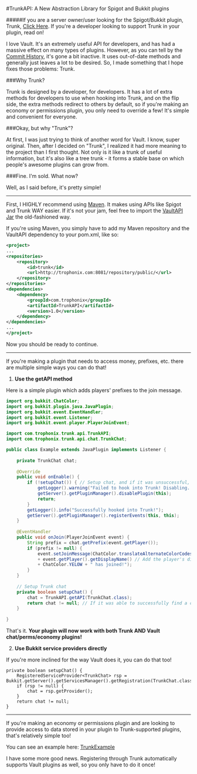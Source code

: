 #TrunkAPI: A New Abstraction Library for Spigot and Bukkit plugins

#####If you are a server owner/user looking for the Spigot/Bukkit plugin, Trunk, [Click Here](https://github.com/Trophonix/Trunk). If you're a developer looking to support Trunk in your plugin, read on!

I love Vault. It's an extremely useful API for developers, and has had a massive effect on many types of plugins. However, as you can tell by the [Commit History](https://github.com/MilkBowl/VaultAPI/commits/master), it's gone a bit inactive. It uses out-of-date methods and generally just leaves a lot to be desired. So, I made something that I hope fixes those problems: Trunk.

###Why Trunk?

Trunk is designed by a developer, for developers. It has a lot of extra methods for developers to use when hooking into Trunk, and on the flip side, the extra methods redirect to others by default, so if you're making an economy or permissions plugin, you only need to override a few! It's simple and convenient for everyone. 

###Okay, but why "Trunk"?

At first, I was just trying to think of another word for Vault. I know, super original. Then, after I decided on "Trunk", I realized it had more meaning to the project than I first thought. Not only is it like a trunk of useful information, but it's also like a tree trunk - it forms a stable base on which people's awesome plugins can grow from.

###Fine. I'm sold. What now?

Well, as I said before, it's pretty simple!

---

First, I HIGHLY recommend using [Maven](https://www.tutorialspoint.com/maven/). It makes using APIs like Spigot and Trunk WAY easier. If it's not your jam, feel free to import the [VaultAPI Jar](https://github.com/Trophonix/TrunkAPI/releases) the old-fashioned way.

If you're using Maven, you simply have to add my Maven repository and the VaultAPI dependency to your pom.xml, like so:

```XML
<project>
...
<repositories>
    <repository>
        <id>trunk</id>
        <url>http://trophonix.com:8081/repository/public/</url>
    </repository>
</repositories>
<dependencies>
    <dependency>
        <groupId>com.trophonix</groupId>
        <artifactId>TrunkAPI</artifactId>
        <version>1.0</version>
    </dependency>
</dependencies>
...
</project>
```
Now you should be ready to continue.

----

If you're making a plugin that needs to access money, prefixes, etc. there are multiple simple ways you can do that!

1. **Use the getAPI method**

Here is a simple plugin which adds players' prefixes to the join message.

```Java
import org.bukkit.ChatColor;
import org.bukkit.plugin.java.JavaPlugin;
import org.bukkit.event.EventHandler;
import org.bukkit.event.Listener;
import org.bukkit.event.player.PlayerJoinEvent;

import com.trophonix.trunk.api.TrunkAPI;
import com.trophonix.trunk.api.chat.TrunkChat;

public class Example extends JavaPlugin implements Listener {
    
    private TrunkChat chat;
    
    @Override
    public void onEnable() {
        if (!setupChat()) { // Setup chat, and if it was unsuccessful, shutdown.
            getLogger().warning("Failed to hook into Trunk! Disabling...");
            getServer().getPluginManager().disablePlugin(this);
            return;
        }
        getLogger().info("Successfully hooked into Trunk!");
        getServer().getPluginManager().registerEvents(this, this);
    }
    
    @EventHandler
    public void onJoin(PlayerJoinEvent event) {
        String prefix = chat.getPrefix(event.getPlayer());
        if (prefix != null) {
            event.setJoinMessage(ChatColor.translateAlternateColorCodes('&', prefix) // Color the prefix with & color codes
            + event.getPlayer().getDisplayName() // Add the player's display name
            + ChatColor.YELOW + " has joined!");
        }
    }
    
    // Setup Trunk chat
    private boolean setupChat() {
        chat = TrunkAPI.getAPI(TrunkChat.class);
        return chat != null; // If it was able to successfully find a chat, returns true.
    }
    
}
```
That's it. **Your plugin will now work with both Trunk AND Vault chat/perms/economy plugins!**

2. **Use Bukkit service providers directly**

If you're more inclined for the way Vault does it, you can do that too!

```
private boolean setupChat() {
    RegisteredServiceProvider<TrunkChat> rsp = Bukkit.getServer().getServicesManager().getRegistration(TrunkChat.class);
    if (rsp != null) {
        chat = rsp.getProvider();
    }
    return chat != null;
}
```

---

If you're making an economy or permissions plugin and are looking to provide access to data stored in your plugin to Trunk-supported plugins, that's relatively simple too!

You can see an example here: [TrunkExample](https://github.com/trophonix/TrunkExample)

I have some more good news. Registering through Trunk automatically supports Vault plugins as well, so you only have to do it once!